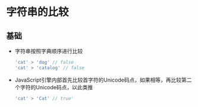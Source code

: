 # 字符串的比较

## 基础

*   字符串按照字典顺序进行比较

    ```javascript
    'cat' > 'dog' // false
    'cat' > 'catalog' // false
    ```

*   JavaScript引擎内部首先比较首字符的Unicode码点，如果相等，再比较第二个字符的Unicode码点，以此类推

    ```javascript
    'cat' > 'Cat' // true'
    ```
